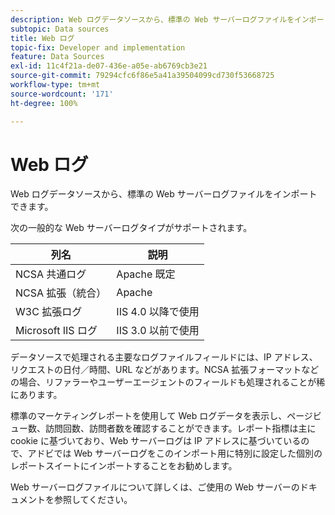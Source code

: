 ```yaml
---
description: Web ログデータソースから、標準の Web サーバーログファイルをインポートできます。
subtopic: Data sources
title: Web ログ
topic-fix: Developer and implementation
feature: Data Sources
exl-id: 11c4f21a-de07-436e-a05e-ab6769cb3e21
source-git-commit: 79294cfc6f86e5a41a39504099cd730f53668725
workflow-type: tm+mt
source-wordcount: '171'
ht-degree: 100%

---
```


# Web ログ

Web ログデータソースから、標準の Web サーバーログファイルをインポートできます。

次の一般的な Web サーバーログタイプがサポートされます。

| 列名 | 説明 |
|--- |--- |
| NCSA 共通ログ | Apache 既定 |
| NCSA 拡張（統合） | Apache |
| W3C 拡張ログ | IIS 4.0 以降で使用 |
| Microsoft IIS ログ | IIS 3.0 以前で使用 |

データソースで処理される主要なログファイルフィールドには、IP アドレス、リクエストの日付／時間、URL などがあります。NCSA 拡張フォーマットなどの場合、リファラーやユーザーエージェントのフィールドも処理されることが稀にあります。

標準のマーケティングレポートを使用して Web ログデータを表示し、ページビュー数、訪問回数、訪問者数を確認することができます。レポート指標は主に cookie に基づいており、Web サーバーログは IP アドレスに基づいているので、アドビでは Web サーバーログをこのインポート用に特別に設定した個別のレポートスイートにインポートすることをお勧めします。

Web サーバーログファイルについて詳しくは、ご使用の Web サーバーのドキュメントを参照してください。
